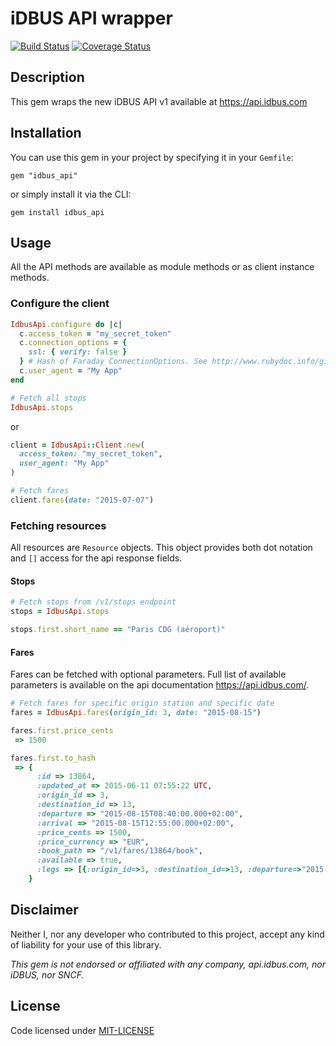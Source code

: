 # iDBUS API wrapper

[![Build Status](https://travis-ci.org/paulRbr/idbus_api.svg)](https://travis-ci.org/paulRbr/idbus_api) [![Coverage Status](https://coveralls.io/repos/paulRbr/idbus_api/badge.svg)](https://coveralls.io/r/paulRbr/idbus_api)

## Description

This gem wraps the new iDBUS API v1 available at https://api.idbus.com

## Installation

You can use this gem in your project by specifying it in your `Gemfile`:

```
gem "idbus_api"
```

or simply install it via the CLI:

```
gem install idbus_api
```

## Usage

All the API methods are available as module methods or as client instance methods.

### Configure the client

```ruby
IdbusApi.configure do |c|
  c.access_token = "my_secret_token"
  c.connection_options = {
    ssl: { verify: false }
  } # Hash of Faraday ConnectionOptions. See http://www.rubydoc.info/github/lostisland/faraday/Faraday/Connection#initialize-instance_method
  c.user_agent = "My App"
end

# Fetch all stops
IdbusApi.stops
```

or

```ruby
client = IdbusApi::Client.new(
  access_token: "my_secret_token",
  user_agent: "My App"
)

# Fetch fares
client.fares(date: "2015-07-07")
```

### Fetching resources

All resources are `Resource` objects. This object provides both dot notation and `[]` access for the api response fields.

#### Stops

```ruby
# Fetch stops from /v1/stops endpoint
stops = IdbusApi.stops

stops.first.short_name == "Paris CDG (aéroport)"
```

#### Fares

Fares can be fetched with optional parameters. Full list of available parameters is available on the api documentation https://api.idbus.com/.

```ruby
# Fetch fares for specific origin station and specific date
fares = IdbusApi.fares(origin_id: 3, date: "2015-08-15")

fares.first.price_cents
 => 1500

fares.first.to_hash
 => {
      :id => 13864,
      :updated_at => 2015-06-11 07:55:22 UTC,
      :origin_id => 3,
      :destination_id => 13,
      :departure => "2015-08-15T08:40:00.000+02:00",
      :arrival => "2015-08-15T12:55:00.000+02:00",
      :price_cents => 1500,
      :price_currency => "EUR",
      :book_path => "/v1/fares/13864/book",
      :available => true,
      :legs => [{:origin_id=>3, :destination_id=>13, :departure=>"2015-08-15T08:40:00.000+02:00", :arrival=>"2015-08-15T12:55:00.000+02:00", :bus_number=>"3912"}]
    }
```

## Disclaimer

Neither I, nor any developer who contributed to this project, accept any kind of liability for your use of this library.

_This gem is not endorsed or affiliated with any company, api.idbus.com, nor iDBUS, nor SNCF._

## License

Code licensed under [MIT-LICENSE](https://github.com/paulrbr/idbus_api/blob/master/MIT-LICENSE)
